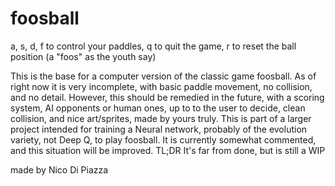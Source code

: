 # foosball

a, s, d, f to control your paddles, q to quit the game, r to reset the ball position (a "foos" as the youth say)

This is the base for a computer version of the classic game foosball. As of right now it is very incomplete, with basic paddle movement, no collision, and no detail. However, this should be remedied in the future, with a scoring system, AI opponents or human ones, up to to the user to decide, clean collision, and nice art/sprites, made by yours truly. This is part of a larger project intended for training a Neural network, probably of the evolution variety, not Deep Q, to play foosball. It is currently somewhat commented, and this situation will be improved. TL;DR It's far from done, but is still a WIP

made by Nico Di Piazza
